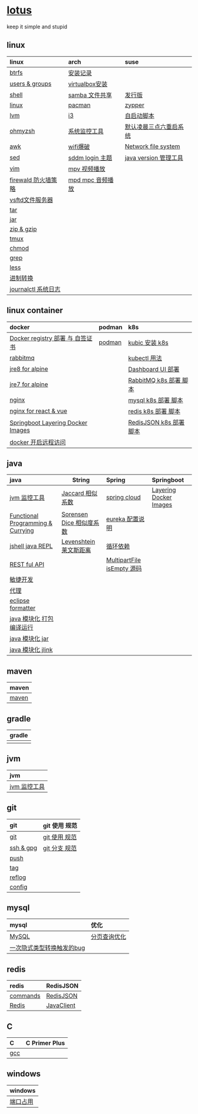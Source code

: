 # [lotus](https://bougainvilleas.github.io/lotus/)
keep it simple and stupid

## linux

| **linux**                                          | **arch**                                   | **suse**                                         |
| :------------------------------------------------- | :----------------------------------------- | :----------------------------------------------- |
| [btrfs](linux/btrfs.md)                            | [安装记录](linux/arch/install.md)          |                                                  |
| [users & groups](linux/user.md)                    | [virtualbox安装](linux/arch/virtualbox.md) |                                                  |
| [shell](linux/shell.md)                            | [samba 文件共享](linux/arch/samba.md)      | [发行版](linux/suse/microos.md)                  |
| [linux](linux/linux.md)                            | [pacman](linux/arch/pacman.md)             | [zypper](linux/suse/zypper.md)                   |
| [lvm](linux/tools/lvm.md)                          | [i3](linux/arch/i3.md)                     | [自启动脚本](linux/suse/init.md)                 |
| [ohmyzsh](linux/tools/ohmyzsh.md)                  | [系统监控工具](linux/arch/monitor.md)      | [默认凌晨三点六重启系统](linux/suse/rebootmg.md) |
| [awk](linux/tools/awk.md)                          | [wifi爆破](linux/arch/aircrack-ng.md)      | [Network file system](linux/suse/nfs.md)         |
| [sed](linux/tools/sed.md)                          | [sddm login 主题](linux/arch/sddm.md)      | [java version 管理工具](linux/suse/java.md)      |
| [vim](linux/tools/vim.md)                          | [mpv 视频播放](linux/arch/mpv.md)          |                                                  |
| [firewald 防火墙策略](linux/tools/firewall-cmd.md) | [mpd mpc 音频播放](linux/arch/mpd.md)      |                                                  |
| [vsftd文件服务器](linux/tools/vsftpd.md)           |                                            |                                                  |
| [tar](linux/tools/tar.md)                          |                                            |                                                  |
| [jar](linux/tools/jar.md)                          |                                            |                                                  |
| [zip & gzip](linux/tools/zip.md)                   |                                            |                                                  |
| [tmux](linux/tools/tmux.md)                        |                                            |                                                  |
| [chmod](linux/tools/chmod.md)                      |                                            |                                                  |
| [grep](linux/tools/grep.md)                        |                                            |                                                  |
| [less](linux/tools/less.md)                        |                                            |                                                  |
| [进制转换](linux/decimal.md)                       |                                            |                                                  |
| [journalctl 系统日志](linux/tools/journalctl.md)   |                                            |                                                  |

## linux container

| **docker**                                                         | **podman**                           | **k8s**                                              |
| :----------------------------------------------------------------- | :----------------------------------- | :--------------------------------------------------- |
| [Docker registry 部署 与 自签证书](linux/lxc/registry/registry.md) | [podman](linux/lxc/podman/podman.md) | [kubic 安装 k8s](linux/lxc/k8s/kubic.md)             |
| [rabbitmq](linux/lxc/docker/rabbitmq.md)                           |                                      | [kubectl 用法](linux/lxc/k8s/kubectl.md)             |
| [jre8 for alpine](linux/lxc/jre8/jre84alpine.md)                   |                                      | [Dashboard UI 部署](linux/lxc/k8s/dashbord-ui.md)    |
| [jre7 for alpine](linux/lxc/jre7/jre74alpine.md)                   |                                      | [RabbitMQ k8s 部署 脚本](linux/lxc/k8s/rabbitmq.md)  |
| [nginx](linux/lxc/docker/nginx.md)                                 |                                      | [mysql k8s 部署 脚本](linux/lxc/k8s/mysql.yaml)      |
| [nginx for react & vue](linux/lxc/nginx/nginx4js.md)               |                                      | [redis k8s 部署 脚本](linux/lxc/k8s/redis.yaml)      |
| [Springboot Layering Docker Images](java/spring/boot/layer.md)     |                                      | [RedisJSON k8s 部署 脚本](linux/lxc/k8s/rejson.yaml) |
| [docker 开启远程访问](linux/lxc/docker/docker.md)                  |                                      |                                                      |

## java

| **java**                                                | **String**                                           | **Spring**                                                 | **Springboot**                                      |
| :------------------------------------------------------ | ---------------------------------------------------- | :--------------------------------------------------------- | :-------------------------------------------------- |
| [jvm 监控工具](jvm/tools.md)                            | [Jaccard 相似系数](java/string/Jaccard.md)           | [spring cloud](java/spring/cloud/springcloud.md)           | [Layering Docker Images](java/spring/boot/layer.md) |
| [Functional Programming & Currying](java/functional.md) | [Sorensen Dice 相似度系数](java/string/dice.md)      | [eureka 配置说明](java/spring/cloud/eureka.md)             |                                                     |
| [jshell java REPL](java/jshell.md)                      | [Levenshtein 莱文斯距离](java/string/Levenshtein.md) | [循环依赖](java/spring/cyclic-dependencies.md)             |                                                     |
| [REST ful API](java/RESTfulAPI.md)                      |                                                      | [MultipartFile isEmpty 源码](java/spring/MultipartFile.md) |                                                     |
| [敏捷开发](java/TDD.md)                                 |                                                      |                                                            |                                                     |
| [代理](java/proxy.md)                                   |                                                      |                                                            |                                                     |
| [eclipse formatter](java/eclipse-codestyle.xml)         |                                                      |                                                            |                                                     |
| [java 模块化 打包编译运行](java/java.md)                |                                                      |                                                            |                                                     |
| [java 模块化 jar](java/jar.md)                          |                                                      |                                                            |                                                     |
| [java 模块化 jlink](java/jlink.md)                      |                                                      |                                                            |                                                     |

## maven

| **maven**            |
| :------------------- |
| [maven](java/mvn.md) |

## gradle

| **gradle** |
| :--------- |
|            |

## jvm

| **jvm**                      |
| :--------------------------- |
| [jvm 监控工具](jvm/tools.md) |



## git

| **git**                     | **git 使用 规范**                |
| :-------------------------- | :------------------------------- |
| [git](git/git.md)           | [git 使用 规范](git/standard.md) |
| [ssh & gpg](git/ssh_gpg.md) | [git 分支 规范](git/standard.md) |
| [push](git/git_push.md)     |                                  |
| [tag](git/git_tag.md)       |                                  |
| [reflog](git/git_reflog.md) |                                  |
| [config](git/git_config.md) |                                  |


## mysql

| **mysql**                                             | **优化**                       |
| :---------------------------------------------------- | :----------------------------- |
| [MySQL](mysql/database.md)                            | [分页查询优化](mysql/delay.md) |
| [一次隐式类型转换触发的bug](mysql/type-conversion.md) |                                |

## redis

| **redis**                     | **RedisJSON**                  |
| :---------------------------- | :----------------------------- |
| [commands](redis/commands.md) | [RedisJSON](redis/rejson.md)   |
| [Redis](redis/redis.md)       | [JavaClient](redis/Jrejson.md) |

## C

| **C**           | **C Primer Plus** |
| :-------------- | :---------------- |
| [gcc](c/gcc.md) |                   |

## windows

| **windows**                 |
| :-------------------------- |
| [端口占用](windows/port.md) |